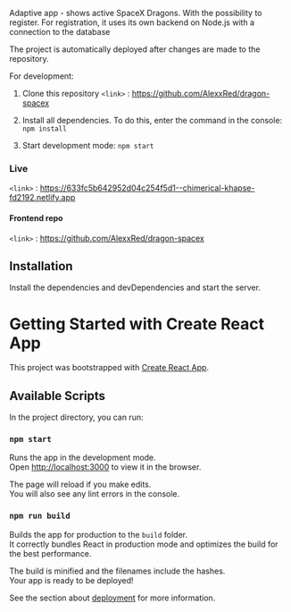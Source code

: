 Adaptive app - shows active SpaceX Dragons. With the possibility to register.
For registration, it uses its own backend on Node.js with a connection to the database

The project is automatically deployed after changes are made to the repository.

For development:

1. Clone this repository
   `<link>` : <https://github.com/AlexxRed/dragon-spacex>

2. Install all dependencies.
   To do this, enter the command in the console:
   `npm install`

3. Start development mode:
   `npm start`

### Live

`<link>` : <https://633fc5b642952d04c254f5d1--chimerical-khapse-fd2192.netlify.app>

#### Frontend repo

`<link>` : <https://github.com/AlexxRed/dragon-spacex>

## Installation

Install the dependencies and devDependencies and start the server.

# Getting Started with Create React App

This project was bootstrapped with [Create React App](https://github.com/facebook/create-react-app).

## Available Scripts

In the project directory, you can run:

### `npm start`

Runs the app in the development mode.\
Open [http://localhost:3000](http://localhost:3000) to view it in the browser.

The page will reload if you make edits.\
You will also see any lint errors in the console.

### `npm run build`

Builds the app for production to the `build` folder.\
It correctly bundles React in production mode and optimizes the build for the best performance.

The build is minified and the filenames include the hashes.\
Your app is ready to be deployed!

See the section about [deployment](https://facebook.github.io/create-react-app/docs/deployment) for more information.
